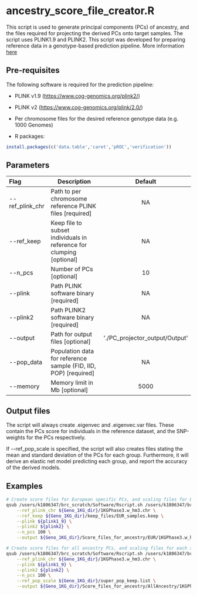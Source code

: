 # ancestry_score_file_creator.R

This script is used to generate principal components (PCs) of ancestry, and the files required for projecting the derived PCs onto target samples. The script uses PLINK1.9 and PLINK2. This script was developed for preparing reference data in a genotype-based prediction pipeline. More information [here](https://opain.github.io/GenoPred/Pipeline_prep.html)

## Pre-requisites
The following software is required for the prediction pipeline:

* PLINK v1.9 (https://www.cog-genomics.org/plink2/)

* PLINK v2 (https://www.cog-genomics.org/plink/2.0/)

* Per chromosome files for the desired reference genotype data (e.g. 1000 Genomes)

* R packages:
```R
install.packages(c('data.table','caret','pROC','verification'))
```

## Parameters
| Flag     | Description                                                  | Default |
| :------- | ------------------------------------------------------------ | :-----: |
| --ref_plink_chr | Path to per chromosome reference PLINK files [required] | NA |
| --ref_keep | Keep file to subset individuals in reference for clumping [optional] | NA |
| --n_pcs | Number of PCs [optional] | 10 |
| --plink | Path PLINK software binary [required] | NA |
| --plink2 | Path PLINK2 software binary [required] | NA |
| --output | Path for output files [optional] | './PC_projector_output/Output' |
| --pop_data | Population data for reference sample (FID, IID, POP) [required] | NA |
| --memory | Memory limit in Mb [optional] | 5000 |

## Output files

The script will always create .eigenvec and .eigenvec.var files. These contain the PCs score for individuals in the reference dataset, and the SNP-weights for the PCs respectively. 

If --ref_pop_scale is specified, the script will also creates files stating the mean and standard deviation of the PCs for each group. Furthermore, it will derive an elastic net model predicting each group, and report the accuracy of the derived models.

## Examples
```sh
# Create score files for European specific PCs, and scaling files for Europeans
qsub /users/k1806347/brc_scratch/Software/Rscript.sh /users/k1806347/brc_scratch/Software/MyGit/GenoPred/Scripts/ancestry_score_file_creator/ancestry_score_file_creator.R \
	--ref_plink_chr ${Geno_1KG_dir}/1KGPhase3.w_hm3.chr \
	--ref_keep ${Geno_1KG_dir}/keep_files/EUR_samples.keep \
	--plink ${plink1_9} \
	--plink2 ${plink2} \
	--n_pcs 100 \
	--output ${Geno_1KG_dir}/Score_files_for_ancestry/EUR/1KGPhase3.w_hm3.EUR

# Create score files for all ancestry PCs, and scaling files for each super population
qsub /users/k1806347/brc_scratch/Software/Rscript.sh /users/k1806347/brc_scratch/Software/MyGit/GenoPred/Scripts/Pipeline_prep/ancestry_score_file_creator.R \
	--ref_plink_chr ${Geno_1KG_dir}/1KGPhase3.w_hm3.chr \
	--plink ${plink1_9} \
	--plink2 ${plink2} \
	--n_pcs 100 \
	--ref_pop_scale ${Geno_1KG_dir}/super_pop_keep.list \
	--output ${Geno_1KG_dir}/Score_files_for_ancestry/AllAncestry/1KGPhase3.w_hm3.AllAncestry
```
